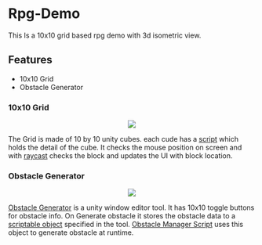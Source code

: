 # Rpg-Demo
This Is a 10x10 grid based rpg demo with 3d isometric view.
## Features

- 10x10 Grid
- Obstacle Generator

### 10x10 Grid

<p align="center">
  <img src="https://drive.google.com/uc?export=view&id=10d2VSIW-WZvxm4vuLG-ZriGQLId8-Pm_">
</p>

The Grid is made of 10 by 10 unity cubes. each cude has a [script](RpgProject/Assets/Scripts/TileInfo.cs) which holds the detail of the cube. It checks the mouse position on screen and with [raycast](RpgProject/Assets/Scripts/RaycastManager.cs) checks the block and updates the UI with block location.
### Obstacle Generator

<p align="center">
  <img src="https://drive.google.com/uc?export=view&id=11jm1ehCfDiS73xkRoZoN3SENYBH9r_0L">
</p>

[Obstacle Generator](RpgProject/Assets/Scripts/ObstacleGenerator.cs) is a unity window editor tool. It has 10x10 toggle buttons for obstacle info. On Generate obstacle it stores the obstacle data to a [scriptable object](RpgProject/Assets/Scripts/ObstacleScriptableObject.cs) specified in the tool.
[Obstacle Manager Script](RpgProject/Assets/Scripts/ObstacleManager.cs) uses this object to generate obstacle at runtime. 

